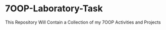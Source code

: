 # 7OOP-Laboratory-Task
This Repository Will Contain a Collection of my 7OOP Activities and Projects  
